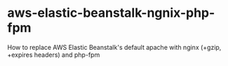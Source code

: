 # aws-elastic-beanstalk-ngnix-php-fpm
How to replace AWS Elastic Beanstalk's default apache with nginx (+gzip, +expires headers) and php-fpm
